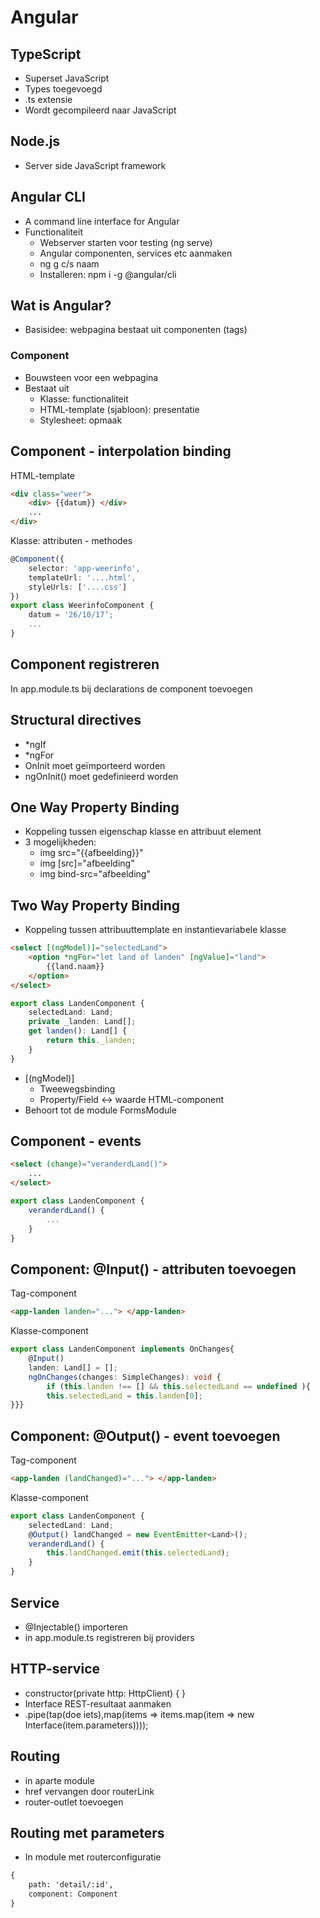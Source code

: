 # Angular

## TypeScript
* Superset JavaScript
* Types toegevoegd
* .ts extensie
* Wordt gecompileerd naar JavaScript

## Node.js
* Server side JavaScript framework

## Angular CLI
* A command line interface for Angular
* Functionaliteit
    * Webserver starten voor testing (ng serve)
    * Angular componenten, services etc aanmaken
    * ng g c/s naam
    * Installeren: npm i -g @angular/cli

## Wat is Angular?
* Basisidee: webpagina bestaat uit componenten (tags)
### Component
* Bouwsteen voor een webpagina
* Bestaat uit
    * Klasse: functionaliteit
    * HTML-template (sjabloon): presentatie
    * Stylesheet: opmaak

## Component - interpolation binding
HTML-template
```html
<div class="weer">
    <div> {{datum}} </div>
    ...
</div>
```
<div style="page-break-after: always;"></div>
Klasse: attributen - methodes

```ts
@Component({
    selector: 'app-weerinfo',
    templateUrl: '....html',
    styleUrls: ['....css']
})
export class WeerinfoComponent {
    datum = '26/10/17’;
    ...
}
```
## Component registreren
In app.module.ts bij declarations de component toevoegen

## Structural directives
* *ngIf
* *ngFor
* OnInit moet geïmporteerd worden
* ngOnInit() moet gedefinieerd worden

## One Way Property Binding
* Koppeling tussen eigenschap klasse en attribuut element
* 3 mogelijkheden:
    * img src="{{afbeelding}}"
    * img [src]="afbeelding"
    * img bind-src="afbeelding"

## Two Way Property Binding
* Koppeling tussen attribuuttemplate en instantievariabele klasse
```html
<select [(ngModel)]="selectedLand">
    <option *ngFor="let land of landen" [ngValue]="land">
        {{land.naam}}
    </option>
</select>
```
<div style="page-break-after: always;"></div>

```ts
export class LandenComponent {
    selectedLand: Land;
    private _landen: Land[];
    get landen(): Land[] {
        return this._landen;
    }
}
```
* [(ngModel)]
    * Tweewegsbinding
    * Property/Field <-> waarde HTML-component
* Behoort tot de module FormsModule

## Component - events
```html
<select (change)="veranderdLand()">
    ...
</select>
```
```ts
export class LandenComponent {
    veranderdLand() {
        ...
    }
}
```

## Component: @Input() - attributen toevoegen
Tag-component
```html
<app-landen landen="..."> </app-landen>
```
Klasse-component
```ts
export class LandenComponent implements OnChanges{
    @Input()
    landen: Land[] = [];
    ngOnChanges(changes: SimpleChanges): void {
        if (this.landen !== [] && this.selectedLand == undefined ){
        this.selectedLand = this.landen[0];
}}}
```

## Component: @Output() - event toevoegen
Tag-component
```html
<app-landen (landChanged)="..."> </app-landen>
```
Klasse-component
```ts
export class LandenComponent {
    selectedLand: Land;
    @Output() landChanged = new EventEmitter<Land>();
    veranderdLand() {
        this.landChanged.emit(this.selectedLand);
    }
}
```

## Service
* @Injectable() importeren
* in app.module.ts registreren bij providers

## HTTP-service
* constructor(private http: HttpClient) { }
* Interface REST-resultaat aanmaken
* .pipe(tap(doe iets),map(items => items.map(item => new Interface(item.parameters))));

## Routing
* in aparte module
* href vervangen door routerLink
* router-outlet toevoegen

## Routing met parameters
* In module met routerconfiguratie
```html
{
    path: 'detail/:id',
    component: Component
}
```